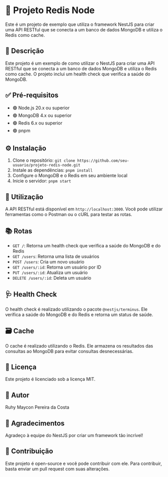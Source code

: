 # 🚀 Projeto Redis Node

Este é um projeto de exemplo que utiliza o framework NestJS para criar uma API RESTful que se conecta a um banco de dados MongoDB e utiliza o Redis como cache.

## 📖 Descrição

Este projeto é um exemplo de como utilizar o NestJS para criar uma API RESTful que se conecta a um banco de dados MongoDB e utiliza o Redis como cache. O projeto inclui um health check que verifica a saúde do MongoDB.

## ✅ Pré-requisitos

- 🟢 Node.js 20.x ou superior
- 🟢 MongoDB 4.x ou superior
- 🟢 Redis 6.x ou superior
- 🟢 pnpm

## ⚙️ Instalação

1. Clone o repositório: `git clone https://github.com/seu-usuario/projeto-redis-node.git`
2. Instale as dependências: `pnpm install`
3. Configure o MongoDB e o Redis em seu ambiente local
4. Inicie o servidor: `pnpm start`

## 🚀 Utilização

A API RESTful está disponível em `http://localhost:3000`. Você pode utilizar ferramentas como o Postman ou o cURL para testar as rotas.

## 📚 Rotas

- `GET /`: Retorna um health check que verifica a saúde do MongoDB e do Redis
- `GET /users`: Retorna uma lista de usuários
- `POST /users`: Cria um novo usuário
- `GET /users/:id`: Retorna um usuário por ID
- `PUT /users/:id`: Atualiza um usuário
- `DELETE /users/:id`: Deleta um usuário

## 🩺 Health Check

O health check é realizado utilizando o pacote `@nestjs/terminus`. Ele verifica a saúde do MongoDB e do Redis e retorna um status de saúde.

## 🗃️ Cache

O cache é realizado utilizando o Redis. Ele armazena os resultados das consultas ao MongoDB para evitar consultas desnecessárias.

## 📄 Licença

Este projeto é licenciado sob a licença MIT.

## 👤 Autor

Ruhy Maycon Pereira da Costa

## 🙏 Agradecimentos

Agradeço à equipe do NestJS por criar um framework tão incrível!

## 🤝 Contribuição

Este projeto é open-source e você pode contribuir com ele. Para contribuir, basta enviar um pull request com suas alterações.
